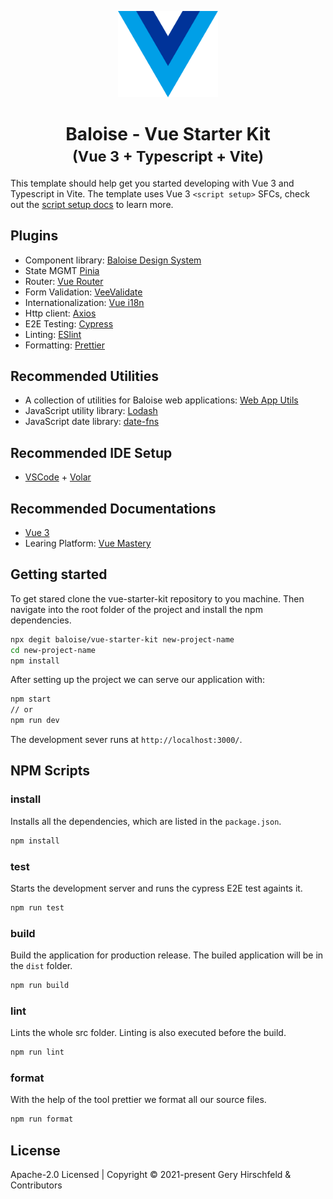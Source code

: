 <p align="center"><img width="160" src="./src/assets/logo.svg" alt="Vue logo"></p>

<h1 align="center">
  Baloise - Vue Starter Kit
  <br />
  <small>(Vue 3 + Typescript + Vite)</small>
</h1>

This template should help get you started developing with Vue 3 and Typescript in Vite. The template uses Vue 3 `<script setup>` SFCs, check out the [script setup docs](https://v3.vuejs.org/api/sfc-script-setup.html#sfc-script-setup) to learn more.

## Plugins

- Component library: [Baloise Design System](https://design.baloise.dev/)
- State MGMT [Pinia](https://pinia.vuejs.org/)
- Router: [Vue Router](https://next.router.vuejs.org/)
- Form Validation: [VeeValidate](https://vee-validate.logaretm.com/v4/)
- Internationalization: [Vue i18n](https://vue-i18n.intlify.dev/)
- Http client: [Axios](https://www.npmjs.com/package/axios)
- E2E Testing: [Cypress](https://www.cypress.io/)
- Linting: [ESlint](https://eslint.org/)
- Formatting: [Prettier](https://prettier.io/)

## Recommended Utilities

- A collection of utilities for Baloise web applications: [Web App Utils](https://www.npmjs.com/package/@baloise/web-app-utils)
- JavaScript utility library: [Lodash](https://lodash.com/)
- JavaScript date library: [date-fns](https://date-fns.org/)

## Recommended IDE Setup

- [VSCode](https://code.visualstudio.com/) + [Volar](https://marketplace.visualstudio.com/items?itemName=johnsoncodehk.volar)

## Recommended Documentations

- [Vue 3](https://v3.vuejs.org/)
- Learing Platform: [Vue Mastery](https://www.vuemastery.com/)

## Getting started

To get stared clone the vue-starter-kit repository to you machine. Then navigate into the root folder of the project and install the npm dependencies.

```bash
npx degit baloise/vue-starter-kit new-project-name
cd new-project-name
npm install
```

After setting up the project we can serve our application with:

```bash
npm start
// or
npm run dev
```

The development sever runs at `http://localhost:3000/`.

## NPM Scripts

### install

Installs all the dependencies, which are listed in the `package.json`.

```bash
npm install
```

### test

Starts the development server and runs the cypress E2E test againts it.

```bash
npm run test
```

### build

Build the application for production release. The builed application will be in the `dist` folder.

```bash
npm run build
```

### lint

Lints the whole src folder. Linting is also executed before the build.

```bash
npm run lint
```

### format

With the help of the tool prettier we format all our source files.

```bash
npm run format
```

## License

Apache-2.0 Licensed | Copyright © 2021-present Gery Hirschfeld & Contributors
